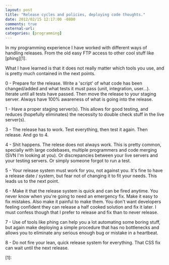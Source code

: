 ```yaml
---
layout: post
title: "Release cycles and policies, deploying code thoughts."
date: 2012/02/15 12:17:00 -0800
comments: true
external-url:
categories: [programming]
---
```



In my programming experience I have worked with different ways of handling 
releases. From the old easy FTP access to other cool stuff like [phing][1]. 

What I have learned is that it does not really matter which tools you use, 
and is pretty much contained in the next points.

0 - Prepare for the release. Write a 'script' of what code has been changed/added 
and what tests it must pass (unit, integration, user...). Iterate until all 
tests have passed. Then move the release to your staging server. Always have 
100% awareness of what is going into the release.

1 - Have a proper staging server(s). This allows for good testing, and reduces 
(hopefully eliminates) the necessity to double check stuff in the live server(s). 

3 - The release has to work. Test everything, then test it again. Then release. 
And go to 4.

4 - Shit happens. The relese does not always work. This is pretty common, specially 
with large codebases, multiple programmers and code merging (SVN I'm looking 
at you). Or discrepancies between your live servers and your testing servers. 
Or simply someone forgot to run a test.

5 - Your release system must work for you, not against you. It's fine to have 
a release date / system, but fear not of changing it to fit your needs. This 
leads us to the next point.

6 - Make it that the release system is quick and can be fired anytime. You 
never know when you're going to need an emergency fix. Make it easy to fix 
mistakes. Also make it painful to make them. You don't want developers feeling 
confident they can release a half cooked solution and fix it later. I must 
confess though that I prefer to release and fix than to never release.

7 - Use of tools like phing can help you a lot automating some boring stuff, 
but again make deploying a simple procedure that has no bottlenecks and allows 
you to eliminate any serious enough bug or mistake in a heartbeat.

8 - Do not fire your lean, quick release system for everything. That CSS fix 
can wait until the next release.



[1]: 
